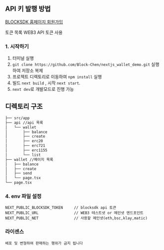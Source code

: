 ## API 키 발행 방법
[BLOCKSDK 홈페이지 회원가입](https://blocksdk.com/register)

토큰 목록 WEB3 API 토큰 사용

### 1. 시작하기
1. 터미널 실행
2. `git clone https://github.com/Block-Chen/nextjs_wallet_demo.git` 실행하여 저장소 복제
3. 프로젝트 디렉토리로 이동하여 `npm install` 실행
4. 빌드 `next build` , 시작 `next start`.
5. `next dev`로 개발모드로 진행 가능

## 디렉토리 구조

```bash
├── src/app
├── api //api 목록
│   └── wallet
│       ├── balance
│       ├── create
│       ├── erc20
│       ├── erc721
│       ├── erc1155
│       └── list
├── wallet //페이지 목록
│   ├── balance
│   ├── create
│   ├── send
│   └── page.tsx
└── page.tsx
```

### 4. env 파일 설정
````
NEXT_PUBLIC_BLOCKSDK_TOKEN     // blocksdk api 토큰
NEXT_PUBLIC_URL                // WEB3 테스트넷 or 메인넷 엔드포인트
NEXT_PUBLIC_NET                // 사용할 메인넷(eth,bsc,klay,matic)                        

````

### 라이센스
````
배포 및 변형하여 판매하는 행위가 금지 됩니다
````
